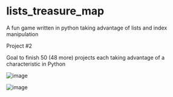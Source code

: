 # lists_treasure_map
A fun game written in python taking advantage of lists and index manipulation

Project #2

Goal to finish 50 (48 more) projects each taking advantage of a characteristic in Python

![image](https://user-images.githubusercontent.com/6307592/190205326-494514f2-4695-486e-99c1-84eab619f201.png)

![image](https://user-images.githubusercontent.com/6307592/190205489-4544fc1a-8db9-4bc7-859f-4450456b4fc6.png)
